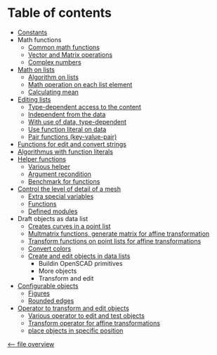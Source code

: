 Table of contents
=================

- [Constants](constants.md)
- Math functions
  - [Common math functions](math.md)
  - [Vector and Matrix operations](matrix.md)
  - [Complex numbers](complex.md)
- [Math on lists](list_math.md)
  - [Algorithm on lists](list_math.md#algorithm-on-lists-)
  - [Math operation on each list element](list_math.md#math-operation-on_each-list-element-)
  - [Calculating mean](mean.md)
- [Editing lists](list.md#editing-lists-)
  - [Type-dependent access to the content](list.md#different-type-of-data-)
  - [Independent from the data](list.md#edit-list-independent-from-the-data-)
  - [With use of data, type-dependent](list.md#edit-list-with-use-of-data-depend-on-type-)
  - [Use function literal on data](list.md#edit-list-use-function-literal-on-data-)
  - [Pair functions (key-value-pair)](list.md#pair-functions-)
- [Functions for edit and convert strings](string.md)
- [Algorithmus with function literals](function.md)
- [Helper functions](helper.md)
  - [Various helper](helper.md#native-helper-functions-)
  - [Argument recondition](helper.md#recondition-arguments-of-functions-)
  - [Benchmark for functions](helper.md#benchmark-function-)
- [Control the level of detail of a mesh](extend.md)
  - [Extra special variables](extend.md#special-variables-)
  - [Functions](extend.md#functions-)
  - [Defined modules](extend.md#defined-modules-)
- Draft objects as data list
  - [Creates curves in a point list](curves.md)
  - [Multmatrix functions, generate matrix for affine transformation](multmatrix.md)
  - [Transform functions on point lists for affine transformations](transform.md)
  - [Convert colors](color.md)
  - [Create and edit objects in data lists](primitives.md)
    - Buildin OpenSCAD primitives
    - More objects
    - Transform and edit
- [Configurable objects](object.md)
  - [Figures](object.md#figures-)
  - [Rounded edges](object.md#rounded-edges-)
- [Operator to transform and edit objects](operator.md)
  - [Various operator to edit and test objects](operator.md#edit-and-test-objects-)
  - [Transform operator for affine transformations](operator.md#transform-operator-)
  - [place objects in specific position](operator.md#place-objects-)

[<-- file overview](file_overview.md)

